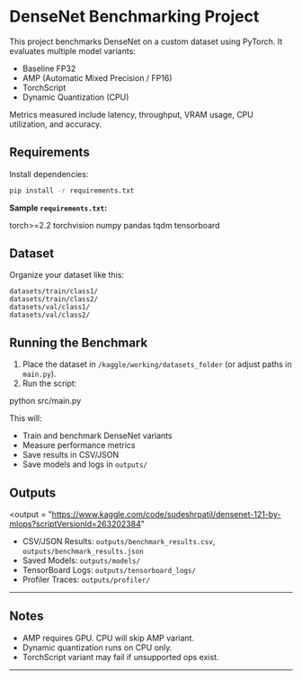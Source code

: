 
# DenseNet Benchmarking Project

This project benchmarks DenseNet on a custom dataset using PyTorch. It evaluates multiple model variants:

- Baseline FP32
- AMP (Automatic Mixed Precision / FP16)
- TorchScript
- Dynamic Quantization (CPU)

Metrics measured include latency, throughput, VRAM usage, CPU utilization, and accuracy.



## Requirements

Install dependencies:

```bash
pip install -r requirements.txt
````

**Sample `requirements.txt`:**

torch>=2.2
torchvision
numpy
pandas
tqdm
tensorboard


## Dataset

Organize your dataset like this:

```
datasets/train/class1/
datasets/train/class2/
datasets/val/class1/
datasets/val/class2/
```



## Running the Benchmark

1. Place the dataset in `/kaggle/working/datasets_folder` (or adjust paths in `main.py`).
2. Run the script:


python src/main.py

This will:

* Train and benchmark DenseNet variants
* Measure performance metrics
* Save results in CSV/JSON
* Save models and logs in `outputs/`



## Outputs

<output = "https://www.kaggle.com/code/sudeshrpatil/densenet-121-by-mlops?scriptVersionId=263202384" <a>

* CSV/JSON Results: `outputs/benchmark_results.csv`, `outputs/benchmark_results.json`
* Saved Models: `outputs/models/`
* TensorBoard Logs: `outputs/tensorboard_logs/`
* Profiler Traces: `outputs/profiler/`

---

## Notes

* AMP requires GPU. CPU will skip AMP variant.
* Dynamic quantization runs on CPU only.
* TorchScript variant may fail if unsupported ops exist.

---
